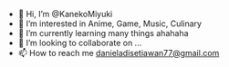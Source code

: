 - 👋 Hi, I’m @KanekoMiyuki
- 👀 I’m interested in Anime, Game, Music, Culinary
- 🌱 I’m currently learning many things ahahaha
- 💞️ I’m looking to collaborate on ...
- 📫 How to reach me danieladisetiawan77@gmail.com

<!---
KanekoMiyuki/KanekoMiyuki is a ✨ special ✨ repository because its `README.md` (this file) appears on your GitHub profile.
You can click the Preview link to take a look at your changes.
--->
